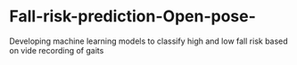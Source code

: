 # Fall-risk-prediction-Open-pose-
Developing machine learning models to classify high and low fall risk based on vide recording of gaits

